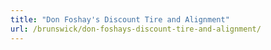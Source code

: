 ```yaml
---
title: "Don Foshay's Discount Tire and Alignment"
url: /brunswick/don-foshays-discount-tire-and-alignment/
---
```

